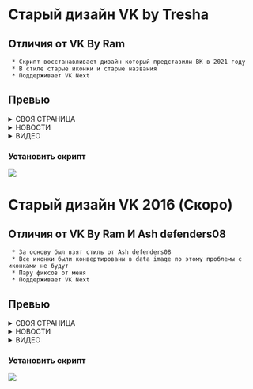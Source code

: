 <div>
  
#  **Старый дизайн VK by Tresha**
## Отличия от VK By Ram
``` 
 * Скрипт восстанавливает дизайн который представили ВК в 2021 году
 * В стиле старые иконки и старые названия
 * Поддерживает VK Next
```
## Превью
  
<details><summary>СВОЯ СТРАНИЦА</summary>
  <img src="https://go.on-server.ru/styles/github/vk-old-2021/Screenshot_1.png" alt="image" border="0">
</details>
<details><summary>НОВОСТИ</summary>
  <img src="https://go.on-server.ru/styles/github/vk-old-2021/Screenshot_2.png" alt="image" border="0">
</details>
  <details><summary>ВИДЕО</summary>
<img src="https://go.on-server.ru/styles/github/vk-old-2021/Screenshot_3.png" alt="image" border="0">
    </details>

  ### Установить скрипт
<a href="https://github.com/RemoteCaller-Exiled/vk-old-2021/raw/main/userscript.js">
  <img src="https://img.shields.io/badge/-%D1%83%D1%81%D1%82%D0%B0%D0%BD%D0%BE%D0%B2%D0%B8%D1%82%D1%8C-green?style=for-the-badge&link=#">
</a>
<div>
  
#  **Старый дизайн VK 2016 (Скоро)**
## Отличия от VK By Ram И Ash defenders08
``` 
 * За основу был взят стиль от Ash defenders08
 * Все иконки были конвертированы в data image по этому проблемы с иконками не будут 
 * Пару фиксов от меня
 * Поддерживает VK Next
```
## Превью
  
<details><summary>СВОЯ СТРАНИЦА</summary>
  <img src="https://go.on-server.ru/styles/github/vk-old-2021/Screenshot_5.png" alt="image" border="0">
</details>
<details><summary>НОВОСТИ</summary>
  <img src="https://go.on-server.ru/styles/github/vk-old-2021/Screenshot_4.png" alt="image" border="0">
</details>
  <details><summary>ВИДЕО</summary>
<img src="https://go.on-server.ru/styles/github/vk-old-2021/Screenshot_6.png" alt="image" border="0">
    </details>

  ### Установить скрипт
<a href="https://github.com/RemoteCaller-Exiled/vk-old-2021/raw/main/userscript.js">
  <img src="https://img.shields.io/badge/-%D0%9D%D0%B5%D0%B4%D0%BE%D1%81%D1%82%D1%83%D0%BF%D0%BD%D0%BE-red?style=for-the-badge&link=#">
</a>
<div>
